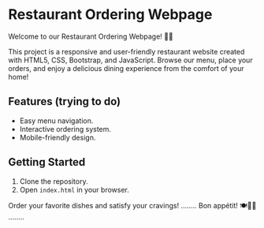 # Restaurant Ordering Webpage

Welcome to our Restaurant Ordering Webpage! 🍔🍕

This project is a responsive and user-friendly restaurant website created with HTML5, CSS, Bootstrap, and JavaScript. Browse our menu, place your orders, and enjoy a delicious dining experience from the comfort of your home!

## Features (trying to do)
- Easy menu navigation.
- Interactive ordering system.
- Mobile-friendly design.

## Getting Started
1. Clone the repository.
2. Open `index.html` in your browser.

Order your favorite dishes and satisfy your cravings!
       ........ Bon appétit! 🍽👨‍🍳 ........
